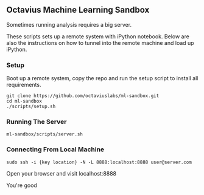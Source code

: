 ## Octavius Machine Learning Sandbox

Sometimes running analysis requires a big server.

These scripts sets up a remote system with iPython notebook. Below are also the instructions on how to tunnel into the remote machine and load up iPython.

###  Setup
Boot up a remote system, copy the repo and run the setup script to install all requirements.

```
git clone https://github.com/octaviuslabs/ml-sandbox.git
cd ml-sandbox
./scripts/setup.sh
```

### Running The Server
```
ml-sandbox/scripts/server.sh
```

### Connecting From Local Machine
```
sudo ssh -i {key location} -N -L 8888:localhost:8888 user@server.com
```
Open your browser and visit localhost:8888

You're good
